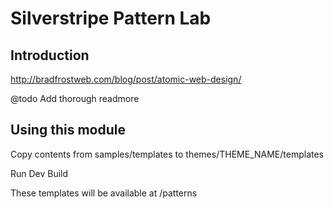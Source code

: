 # Silverstripe Pattern Lab

## Introduction

http://bradfrostweb.com/blog/post/atomic-web-design/

@todo Add thorough readmore

## Using this module

Copy contents from samples/templates to themes/THEME_NAME/templates

Run Dev Build

These templates will be available at /patterns
